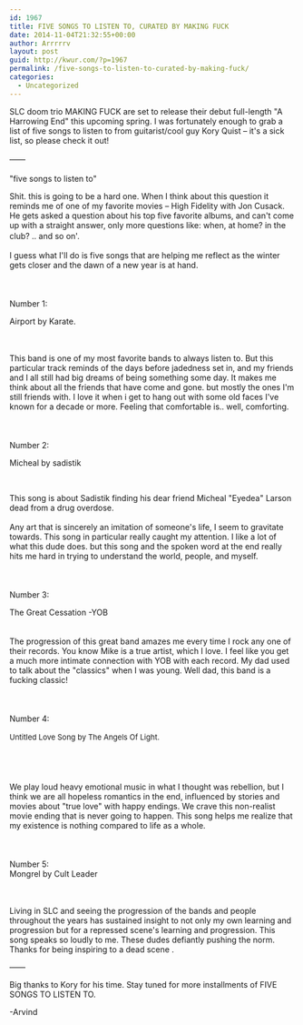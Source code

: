 ```yaml
---
id: 1967
title: FIVE SONGS TO LISTEN TO, CURATED BY MAKING FUCK
date: 2014-11-04T21:32:55+00:00
author: Arrrrrv
layout: post
guid: http://kwur.com/?p=1967
permalink: /five-songs-to-listen-to-curated-by-making-fuck/
categories:
  - Uncategorized
---
```

<div class="pf-content">
  <p>
    SLC doom trio MAKING FUCK are set to release their debut full-length "A Harrowing End" this upcoming spring. I was fortunately enough to grab a list of five songs to listen to from guitarist/cool guy Kory Quist – it's a sick list, so please check it out!
  </p>
  
  <p>
    <span style="line-height: 1.6em;">——</span>
  </p>
  
  <p>
    "five songs to listen to"
  </p>
  
  <p>
    Shit. this is going to be a hard one. When I think about this question it reminds me of one of my favorite movies – High Fidelity with Jon Cusack. He gets asked a question about his top five favorite albums, and can't come up with a straight answer, only more questions like: when, at home? in the club? .. and so on'<span style="line-height: 1.6em;">.</span>
  </p>
  
  <p>
    I guess what I'll do is five songs that are helping me reflect as the winter gets closer and the dawn of a new year is at hand.<br data-reactid=".4h.$mid=11414213120220=2d3c0825e1ee6dc5f54.2:0.0.0.0.0.0.$end:0:$5:0" /><br /> <br data-reactid=".4h.$mid=11414213120220=2d3c0825e1ee6dc5f54.2:0.0.0.0.0.0.$end:0:$7:0" /><br /> Number 1:
  </p>
  
  <p>
    Airport by Karate.
  </p>
  
  <p>
  </p>
  
  <p>
    <br data-reactid=".4h.$mid=11414213120220=2d3c0825e1ee6dc5f54.2:0.0.0.0.0.0.$end:0:$11:0" /><br /> This band is one of my most favorite bands to always listen to. But this particular track reminds of the days before jadedness set in, and my friends and I all still had big dreams of being something some day. It makes me think about all the friends that have come and gone. but mostly the ones I'm still friends with. I love it when i get to hang out with some old faces I've known for a decade or more. Feeling that comfortable is.. well, comforting.<br data-reactid=".4h.$mid=11414213120220=2d3c0825e1ee6dc5f54.2:0.0.0.0.0.0.$end:0:$13:0" /><br /> <br data-reactid=".4h.$mid=11414213120220=2d3c0825e1ee6dc5f54.2:0.0.0.0.0.0.$end:0:$15:0" /><br /> Number 2:
  </p>
  
  <p>
    Micheal by sadistik
  </p>
  
  <p>
  </p>
  
  <p>
     
  </p>
  
  <p>
    This song is about Sadistik finding his dear friend Micheal "Eyedea" Larson dead from a drug overdose.<br data-reactid=".4h.$mid=11414213120220=2d3c0825e1ee6dc5f54.2:0.0.0.0.0.0.$end:0:$21:0" /><br /> Any art that is sincerely an imitation of someone's life, I seem to gravitate towards. This song in particular really caught my attention. I like a lot of what this dude does. but this song and the spoken word at the end really hits me hard in trying to understand the world, people, and myself.<br data-reactid=".4h.$mid=11414213120220=2d3c0825e1ee6dc5f54.2:0.0.0.0.0.0.$end:0:$23:0" /><br /> <br data-reactid=".4h.$mid=11414213120220=2d3c0825e1ee6dc5f54.2:0.0.0.0.0.0.$end:0:$25:0" /><br /> Number 3:
  </p>
  
  <p>
    The Great Cessation -YOB<br /> <br data-reactid=".4h.$mid=11414213120220=2d3c0825e1ee6dc5f54.2:0.0.0.0.0.0.$end:0:$29:0" /><br /> The progression of this great band amazes me every time I rock any one of their records. You know Mike is a true artist, which I love. I feel like you get a much more intimate connection with YOB with each record. My dad used to talk about the "classics" when I was young. Well dad, this band is a fucking classic!<br data-reactid=".4h.$mid=11414213120220=2d3c0825e1ee6dc5f54.2:0.0.0.0.0.0.$end:0:$31:0" /><br /> <br data-reactid=".4h.$mid=11414213120220=2d3c0825e1ee6dc5f54.2:0.0.0.0.0.0.$end:0:$33:0" /><br /> Number 4:
  </p>
  
  <p>
    <span style="font-size: 13px; line-height: 20.7999992370605px;">Untitled Love Song by The Angel</span><span style="font-size: 13px; line-height: 20.7999992370605px;">s Of Light.</span><br /> <br data-reactid=".4h.$mid=11414213120220=2d3c0825e1ee6dc5f54.2:0.0.0.0.0.0.$end:0:$35:0" /><br /> <br data-reactid=".4h.$mid=11414213120220=2d3c0825e1ee6dc5f54.2:0.0.0.0.0.0.$end:0:$37:0" /><br /> We play loud heavy emotional music in what I thought was rebellion, but I think we are all hopeless romantics in the end, influenced by stories and movies about "true love" with happy endings. We crave this non-realist movie ending that is never going to happen. This song helps me realize that my existence is nothing compared to life as a whole.<br data-reactid=".4h.$mid=11414213120220=2d3c0825e1ee6dc5f54.2:0.0.0.0.0.0.$end:0:$39:0" /><br /> <br data-reactid=".4h.$mid=11414213120220=2d3c0825e1ee6dc5f54.2:0.0.0.0.0.0.$end:0:$41:0" /><br /> Number 5:<br /> Mongrel by Cult Leader
  </p>
  
  <p>
  </p>
  
  <p>
    <br data-reactid=".4h.$mid=11414213120220=2d3c0825e1ee6dc5f54.2:0.0.0.0.0.0.$end:0:$45:0" /><br /> Living in SLC and seeing the progression of the bands and people throughout the years has sustained insight to not only my own learning and progression but for a repressed scene's learning and progression. This song speaks so loudly to me. These dudes defiantly pushing the norm. Thanks for being inspiring to a dead scene .
  </p>
  
  <p>
    ——
  </p>
  
  <p>
    Big thanks to Kory for his time. Stay tuned for more installments of FIVE SONGS TO LISTEN TO.
  </p>
  
  <p>
    -Arvind
  </p>
</div>